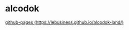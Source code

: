# alcodok

[github-pages (https://lebusiness.github.io/alcodok-land/)](https://lebusiness.github.io/alcodok-land/)
